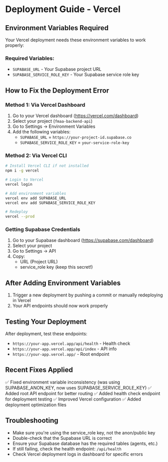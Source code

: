 # Deployment Guide - Vercel

## Environment Variables Required

Your Vercel deployment needs these environment variables to work properly:

### Required Variables:
- `SUPABASE_URL` - Your Supabase project URL
- `SUPABASE_SERVICE_ROLE_KEY` - Your Supabase service role key

## How to Fix the Deployment Error

### Method 1: Via Vercel Dashboard
1. Go to your Vercel dashboard (https://vercel.com/dashboard)
2. Select your project (`fmaa-backend-api`)
3. Go to Settings → Environment Variables
4. Add the following variables:
   - `SUPABASE_URL` = `https://your-project-id.supabase.co`
   - `SUPABASE_SERVICE_ROLE_KEY` = `your-service-role-key`

### Method 2: Via Vercel CLI
```bash
# Install Vercel CLI if not installed
npm i -g vercel

# Login to Vercel
vercel login

# Add environment variables
vercel env add SUPABASE_URL
vercel env add SUPABASE_SERVICE_ROLE_KEY

# Redeploy
vercel --prod
```

### Getting Supabase Credentials
1. Go to your Supabase dashboard (https://supabase.com/dashboard)
2. Select your project
3. Go to Settings → API
4. Copy:
   - URL (Project URL)
   - service_role key (keep this secret!)

## After Adding Environment Variables
1. Trigger a new deployment by pushing a commit or manually redeploying in Vercel
2. Your API endpoints should now work properly

## Testing Your Deployment
After deployment, test these endpoints:
- `https://your-app.vercel.app/api/health` - Health check
- `https://your-app.vercel.app/api/index` - API info
- `https://your-app.vercel.app/` - Root endpoint

## Recent Fixes Applied
✅ Fixed environment variable inconsistency (was using SUPABASE_ANON_KEY, now uses SUPABASE_SERVICE_ROLE_KEY)
✅ Added root API endpoint for better routing
✅ Added health check endpoint for deployment testing
✅ Improved Vercel configuration
✅ Added deployment optimization files

## Troubleshooting
- Make sure you're using the service_role key, not the anon/public key
- Double-check that the Supabase URL is correct
- Ensure your Supabase database has the required tables (agents, etc.)
- If still failing, check the health endpoint: `/api/health`
- Check Vercel deployment logs in dashboard for specific errors